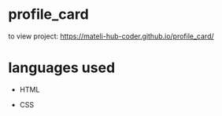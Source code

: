 # profile_card

to view project: https://mateli-hub-coder.github.io/profile_card/

# languages used

* HTML

* CSS

